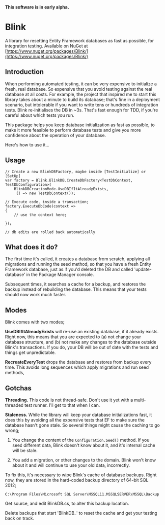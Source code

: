 **This software is in early alpha.**

# Blink

A library for resetting Entity Framework databases as fast as possible, for integration testing. Available on NuGet at [https://www.nuget.org/packages/Blink/](https://www.nuget.org/packages/Blink/)

## Introduction

When performing automated testing, it can be very expensive to initialize a fresh, real database. So expensive that you avoid testing against the real database at all costs. For example, the project that inspired me to start this library takes about a minute to build its database; that's fine in a deployment scenario, but intolerable if you want to write tens or hundreds of integration tests. Blink re-initialises the DB in ~3s. That's fast enough for TDD, if you're careful about which tests you run.

This package helps you keep database initialization as fast as possible, to make it more feasible to perform database tests and give you more confidence about the operation of your database.

Here's how to use it...

## Usage

    // Create a new BlinkDBFactory, maybe inside [TestInitialize] or [SetUp]
    var factory = Blink.BlinkDB.CreateDbFactory<TestDbContext, TestDbConfiguration>(
        BlinkDBCreationMode.UseDBIfItAlreadyExists,
         () => new TestDbContext());
    
    // Execute code, inside a transaction;
    factory.ExecuteDbCode(context =>
    {
        // use the context here;
        
    });
    
    // db edits are rolled back automatically

What does it do?
-----

The first time it's called, it creates a database from scratch, applying all migrations and running the seed method, so that you have a fresh Entity Framework database, just as if you'd deleted the DB and called 'update-database' in the Package Manager console. 

Subsequent times, it searches a cache for a backup, and restores the backup instead of rebuilding the database. This means that your tests should now work much faster.

## Modes

Blink comes with two modes;

**UseDBIfItAlreadyExists** will re-use an existing database, if it already exists. Right now, this means that you are expected to (a) not change your database structure, and (b) not make any changes to the database outside Blink's transactions. If you do, your DB will be out of date with the tests and things get unpredictable.

**RecreateEveryTest** drops the database and restores from backup every time. This avoids long sequences which apply migrations and run seed methods,

## Gotchas

**Threading.** This code is not thread-safe. Don't use it yet with a multi-threaded test runner. I'll get to that when I can.

**Staleness.** While the library will keep your database initializations fast, it does this by avoiding all the expensive tests that EF to make sure the database hasn't gone stale. So several things might cause the caching to go wrong;

1) You change the content of the `Configuration.Seed()` method. If you seed different data, Blink doesn't know about it, and it's internal cache will be stale.

2) You add a migration, or other changes to the domain. Blink won't know about it and will continue to use your old data, incorrectly.

To fix this, it's necessary to wipe Blink's cache of database backups. Right now, they are stored in the hard-coded backup directory of 64-bit SQL 2012;

    C:\Program Files\Microsoft SQL Server\MSSQL11.MSSQLSERVER\MSSQL\Backup

Get source, and edit BlinkDB.cs, to alter this backup location.

Delete backups that start 'BlinkDB_' to reset the cache and get your testing back on track.
